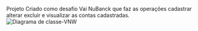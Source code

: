 Projeto Criado como desafio Vai NuBanck que faz as operações cadastrar alterar excluir e visualizar as contas cadastradas.
![Diagrama de classe-VNW](https://github.com/Paulo2991/VaiNuBanck/assets/61694314/69b12b11-82a7-48c0-86b9-0a0adb697715)
